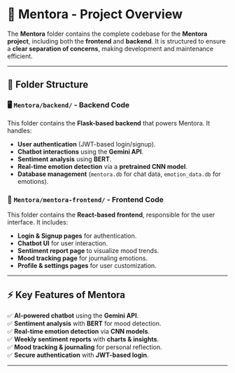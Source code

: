 # 🌟 Mentora - Project Overview  

The **Mentora** folder contains the complete codebase for the **Mentora project**, including both the **frontend** and **backend**. It is structured to ensure a **clear separation of concerns**, making development and maintenance efficient.  

---

## 📂 Folder Structure  

### 🖥️ `Mentora/backend/` - Backend Code  
This folder contains the **Flask-based backend** that powers Mentora. It handles:  
- **User authentication** (JWT-based login/signup).  
- **Chatbot interactions** using the **Gemini API**.  
- **Sentiment analysis** using **BERT**.  
- **Real-time emotion detection** via a **pretrained CNN model**.  
- **Database management** (`mentora.db` for chat data, `emotion_data.db` for emotions).  

### 🎨 `Mentora/mentora-frontend/` - Frontend Code  
This folder contains the **React-based frontend**, responsible for the user interface. It includes:  
- **Login & Signup pages** for authentication.  
- **Chatbot UI** for user interaction.  
- **Sentiment report page** to visualize mood trends.  
- **Mood tracking page** for journaling emotions.  
- **Profile & settings pages** for user customization.  

---

## ⚡ Key Features of Mentora  
✅ **AI-powered chatbot** using the **Gemini API**.  
✅ **Sentiment analysis** with **BERT** for mood detection.  
✅ **Real-time emotion detection** via **CNN models**.  
✅ **Weekly sentiment reports** with **charts & insights**.  
✅ **Mood tracking & journaling** for personal reflection.  
✅ **Secure authentication** with **JWT-based login**.  

---



